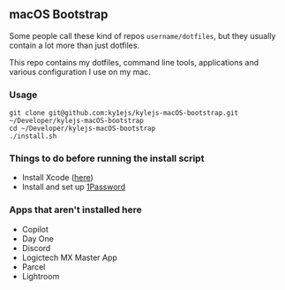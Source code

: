 ## macOS Bootstrap
Some people call these kind of repos `username/dotfiles`, but they usually contain a lot more than just dotfiles.

This repo contains my dotfiles, command line tools, applications and various configuration I use on my mac.

### Usage

```shell
git clone git@github.com:ky1ejs/kylejs-macOS-bootstrap.git ~/Developer/kylejs-macOS-bootstrap
cd ~/Developer/kylejs-macOS-bootstrap
./install.sh
```

### Things to do before running the install script

- Install Xcode ([here](https://developer.apple.com/download/applications/))
- Install and set up [1Password](https://1password.com/downloads/mac/)

### Apps that aren't installed here
- Copilot
- Day One
- Discord
- Logictech MX Master App
- Parcel
- Lightroom
